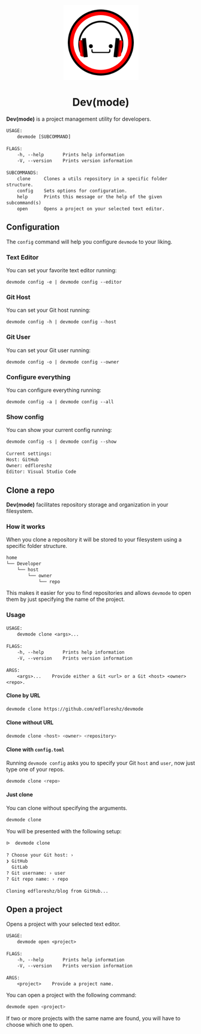 <div align="center">
    <img width=200 src="assets/logo.png"/>
    <h1>Dev(mode)</h1>
</div>

**Dev(mode)** is a project management utility for developers.

```
USAGE:
    devmode [SUBCOMMAND]

FLAGS:
    -h, --help       Prints help information
    -V, --version    Prints version information

SUBCOMMANDS:
    clone     Clones a utils repository in a specific folder structure.
    config    Sets options for configuration.
    help      Prints this message or the help of the given subcommand(s)
    open      Opens a project on your selected text editor.
```

## Configuration

The `config` command will help you configure `devmode` to your liking.

### Text Editor

You can set your favorite text editor running:

```
devmode config -e | devmode config --editor
``` 

### Git Host

You can set your Git host running:

```
devmode config -h | devmode config --host
``` 

### Git User

You can set your Git user running:

```
devmode config -o | devmode config --owner
``` 

### Configure everything

You can configure everything running:

```
devmode config -a | devmode config --all
``` 

### Show config

You can show your current config running:

```
devmode config -s | devmode config --show

Current settings:
Host: GitHub
Owner: edfloreshz
Editor: Visual Studio Code
``` 

## Clone a repo

**Dev(mode)** facilitates repository storage and organization in your filesystem.

### How it works

When you clone a repository it will be stored to your filesystem using a specific folder structure.

```
home
└── Developer
    └── host
        └── owner
            └── repo
```

This makes it easier for you to find repositories and allows `devmode` to open them by just specifying the name of the
project.

### Usage

```
USAGE:
    devmode clone <args>...

FLAGS:
    -h, --help       Prints help information
    -V, --version    Prints version information

ARGS:
    <args>...    Provide either a Git <url> or a Git <host> <owner> <repo>.
```

#### Clone by URL

```bash
devmode clone https://github.com/edfloreshz/devmode
```

#### Clone without URL

```bash
devmode clone <host> <owner> <repository>
```

#### Clone with `config.toml`

Running `devmode config` asks you to specify your Git `host` and `user`, now just type one of your repos.

```bash
devmode clone <repo>
```

#### Just clone

You can clone without specifying the arguments.

```bash
devmode clone
```

You will be presented with the following setup:

```
ᐅ  devmode clone

? Choose your Git host: ›
❯ GitHub
  GitLab
? Git username: › user
? Git repo name: › repo

Cloning edfloreshz/blog from GitHub...
```

## Open a project

Opens a project with your selected text editor.

```
USAGE:
    devmode open <project>

FLAGS:
    -h, --help       Prints help information
    -V, --version    Prints version information

ARGS:
    <project>    Provide a project name.
```

You can open a project with the following command:

```bash
devmode open <project>
```

If two or more projects with the same name are found, you will have to choose which one to open.
